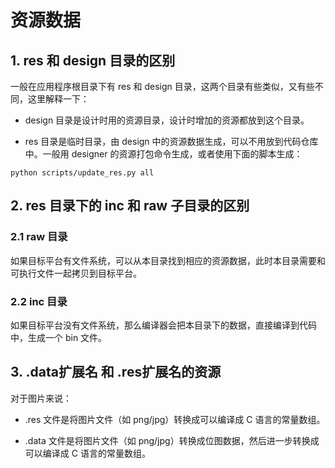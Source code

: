 # 资源数据

## 1. res 和 design 目录的区别

一般在应用程序根目录下有 res 和 design 目录，这两个目录有些类似，又有些不同，这里解释一下：

* design 目录是设计时用的资源目录，设计时增加的资源都放到这个目录。

* res 目录是临时目录，由 design 中的资源数据生成，可以不用放到代码仓库中。一般用 designer 的资源打包命令生成，或者使用下面的脚本生成：

```
python scripts/update_res.py all
```

## 2. res 目录下的 inc 和 raw 子目录的区别

### 2.1 raw 目录

如果目标平台有文件系统，可以从本目录找到相应的资源数据，此时本目录需要和可执行文件一起拷贝到目标平台。

### 2.2 inc 目录

如果目标平台没有文件系统，那么编译器会把本目录下的数据，直接编译到代码中，生成一个 bin 文件。

## 3. .data扩展名 和 .res扩展名的资源

对于图片来说：

* .res 文件是将图片文件（如 png/jpg）转换成可以编译成 C 语言的常量数组。

* .data 文件是将图片文件（如 png/jpg）转换成位图数据，然后进一步转换成可以编译成 C 语言的常量数组。
